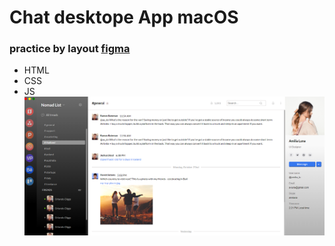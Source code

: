 # Chat desktope App macOS

### practice by layout [figma](https://www.figma.com/file/gBObzdn16Asemn3YSqDdFk/Chat-Desktop-App-macOS?node-id=0%3A1&t=XLGjVHIow0oIqS3A-0)

- HTML
- CSS
- JS
![view](chat-view.png)